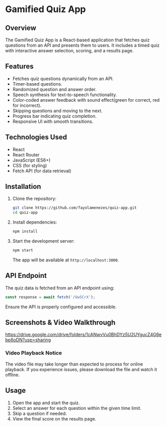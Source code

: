 # Gamified Quiz App

## Overview
The Gamified Quiz App is a React-based application that fetches quiz questions from an API and presents them to users. It includes a timed quiz with interactive answer selection, scoring, and a results page.

## Features
- Fetches quiz questions dynamically from an API.
- Timer-based questions.
- Randomized question and answer order.
- Speech synthesis for text-to-speech functionality.
- Color-coded answer feedback with sound effect(green for correct, red for incorrect).
- Skipping questions and moving to the next.
- Progress bar indicating quiz completion.
- Responsive UI with smooth transitions.

## Technologies Used
- React
- React Router
- JavaScript (ES6+)
- CSS (for styling)
- Fetch API (for data retrieval)

## Installation
1. Clone the repository:
   ```sh
   git clone https://github.com/fayolamenezes/quiz-app.git
   cd quiz-app
   ```
2. Install dependencies:
   ```sh
   npm install
   ```
3. Start the development server:
   ```sh
   npm start
   ```
   The app will be available at `http://localhost:3000`.

## API Endpoint
The quiz data is fetched from an API endpoint using:
```js
const response = await fetch('/Uw5CrX');
```
Ensure the API is properly configured and accessible.

## Screenshots & Video Walkthrough
https://drive.google.com/drive/folders/1cANwvVu0BhDYz5U2UYgucZ4G6ebp6oDN?usp=sharing
### Video Playback Notice  
The video file may take longer than expected to process for online playback. If you experience issues, please download the file and watch it offline.

## Usage
1. Open the app and start the quiz.
2. Select an answer for each question within the given time limit.
3. Skip a question if needed.
4. View the final score on the results page.
